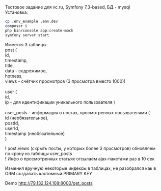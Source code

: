 Тестовое задание для vc.ru, Symfony 7.3-based, БД - mysql
<br/>
Установка: 
<br/>
```bash
cp .env_example .env.dev
composer i
php bin/console app:create-mock
symfony server:start
```

Имеется 3 таблицы: <br/>
post ( <br/>
id, <br/>
timestamp, <br/>
title,<br/>
data - содрежимое, <br/>
hotness, <br/>
views - счётчик просмотров (3 просмотра вместо 1000))
<br/><br/>
user ( <br/>
id, <br/>
ip - для идентификации уникального пользователя
)
<br/><br/>
user_posts - информация о постах, просмотренных пользвателями ( <br/>
id (необязательное), <br/>
postId, <br/>
userId, <br/>
timestamp (необязательное)<br/>
)

! post.views (скрыть посты, у которых более 3 просмотров) обновляем по крону из таблицы user_posts<br/>
! Инфо о просмотренных статьях отсылаем ajax-пакетами раз в 10 сек

Изменил вручную некоторые индексы в таблицах, не разобрался как в ORM создавать кастомный PRIMARY KEY

Demo http://79.132.124.108:8000/get_posts
